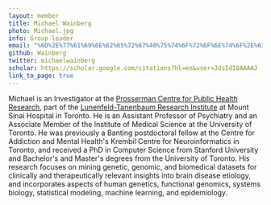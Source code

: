 ```yaml
---
layout: member
title: Michael Wainberg
photo: Michael.jpg
info: Group leader
email: "%6D%2E%77%61%69%6E%62%65%72%67%40%75%74%6F%72%6F%6E%74%6F%2E%63%61"
github: Wainberg
twitter: michaelwainberg
scholar: https://scholar.google.com/citations?hl=en&user=JdsIdI8AAAAJ
link_to_page: true
---
```

Michael is an Investigator at the [Prosserman Centre for Public Health Research](https://net.lunenfeld.ca/pcphr/), part of the [Lunenfeld-Tanenbaum Research Institute](https://www.lunenfeld.ca/) at Mount Sinai Hospital in Toronto. He is an Assistant Professor of Psychiatry and an Associate Member of the Institute of Medical Science at the University of Toronto. He was previously a Banting postdoctoral fellow at the Centre for Addiction and Mental Health's Krembil Centre for Neuroinformatics in Toronto, and received a PhD in Computer Science from Stanford University and Bachelor's and Master's degrees from the University of Toronto. His research focuses on mining genetic, genomic, and biomedical datasets for clinically and therapeutically relevant insights into brain disease etiology, and incorporates aspects of human genetics, functional genomics, systems biology, statistical modeling, machine learning, and epidemiology.
